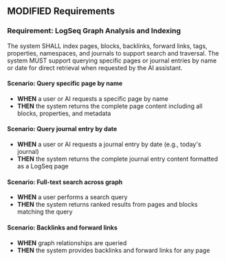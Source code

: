 ## MODIFIED Requirements
### Requirement: LogSeq Graph Analysis and Indexing
The system SHALL index pages, blocks, backlinks, forward links, tags, properties, namespaces, and journals to support search and traversal. The system MUST support querying specific pages or journal entries by name or date for direct retrieval when requested by the AI assistant.

#### Scenario: Query specific page by name
- **WHEN** a user or AI requests a specific page by name
- **THEN** the system returns the complete page content including all blocks, properties, and metadata

#### Scenario: Query journal entry by date
- **WHEN** a user or AI requests a journal entry by date (e.g., today's journal)
- **THEN** the system returns the complete journal entry content formatted as a LogSeq page

#### Scenario: Full-text search across graph
- **WHEN** a user performs a search query
- **THEN** the system returns ranked results from pages and blocks matching the query

#### Scenario: Backlinks and forward links
- **WHEN** graph relationships are queried
- **THEN** the system provides backlinks and forward links for any page

